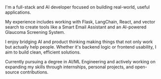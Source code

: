 I'm a full-stack and AI developer focused on building real-world, useful applications.

My experience includes working with Flask, LangChain, React, and vector search to create tools like a Smart Email Assistant and an AI-powered Glaucoma Screening System.

I enjoy bridging AI and product thinking making things that not only work but actually help people. Whether it's backend logic or frontend usability, I aim to build clean, efficient solutions.

Currently pursuing a degree in AI/ML Engineering and actively working on expanding my skills through internships, personal projects, and open-source contributions.
